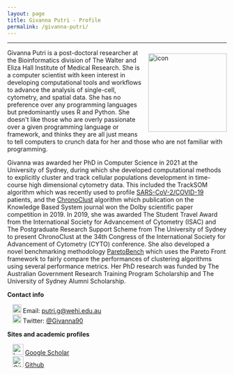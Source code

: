 ```yaml
---
layout: page
title: Givanna Putri - Profile
permalink: /givanna-putri/
---
```


---

<div class='row'>
    <div class="image">
        <a href="#">
            <img src="https://avatars.githubusercontent.com/u/5366317?s=460&u=ac0322d285310461de6ad2a4b938252b6ea2d948&v=4" alt="icon" width="180" align="right" style="padding-left: 10px; padding-right: 0px; padding-top: 10px; padding-bottom: 10px">
        </a>
    </div>
</div>

Givanna Putri is a post-doctoral researcher at the Bioinformatics division of The Walter and Eliza Hall Institute of Medical Research. 
She is a computer scientist with keen interest in developing computational tools and workflows to advance the analysis of single-cell, cytometry, and spatial data. 
She has no preference over any programming languages but predominantly uses R and Python. She doesn't like those who are overly passionate over a given programming language or framework, and thinks they are all just means to tell computers to crunch data for her and those who are not familiar with programming.

Givanna was awarded her PhD in Computer Science in 2021 at the University of Sydney, during which she developed computational methods to explicitly cluster and track cellular populations development in time-course high dimensional cytometry data.
This included the TrackSOM algorithm which was recently used to profile [SARS-CoV-2/COVID-19](https://immunedynamics.io/research/disease) patients, and the [ChronoClust](https://github.com/ghar1821/Chronoclust) algorithm which publication on the Knowledge Based System journal won the Dolby scientific paper competition in 2019.
In 2019, she was awarded The Student Travel Award from the International Society for Advancement of Cytometry (ISAC) and The Postgraduate Research Support Scheme from The University of Sydney to present ChronoClust at the 34th Congress of the International Society for Advancement of Cytometry (CYTO) conference.
She also developed a novel benchmarking methodology [ParetoBench](https://github.com/ghar1821/ParetoBench) which uses the Pareto Front framework to fairly compare the performances of clustering algorithms using several performance metrics.
Her PhD research was funded by The Australian Government Research Training Program Scholarship and The University of Sydney Alumni Scholarship.

**Contact info**

&nbsp;&nbsp;&nbsp;<img src="https://raw.githubusercontent.com/tomashhurst/tomashhurst.github.io/2a9877aba13f6f7b46b11728a68d7047debb0f36/custom_SVG/EmailSVG.svg" alt="Email logo" width="20"> Email: putri.g@wehi.edu.au <br/>
&nbsp;&nbsp;&nbsp;<img src="https://raw.githubusercontent.com/tomashhurst/tomashhurst.github.io/2a9877aba13f6f7b46b11728a68d7047debb0f36/custom_SVG/TwitterSVG.svg" alt="Twitter logo" width="20"> Twitter: [@Givanna90](https://twitter.com/Givanna90) <br/>

**Sites and academic profiles**

&nbsp;&nbsp;&nbsp;<img src="https://raw.githubusercontent.com/tomashhurst/tomashhurst.github.io/2a9877aba13f6f7b46b11728a68d7047debb0f36/custom_SVG/Google_Scholar_logo.svg" alt="Logo" width="25"> [Google Scholar](http://scholar.google.com/citations?user=S-sNLPIAAAAJ&hl=en) <br/>
&nbsp;&nbsp;&nbsp;<img src="https://raw.githubusercontent.com/tomashhurst/tomashhurst.github.io/2a9877aba13f6f7b46b11728a68d7047debb0f36/custom_SVG/GithubSVG.svg" alt="Github logo" width="25"> [Github](https://github.com/ghar1821) <br/>
